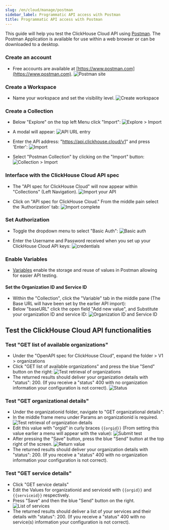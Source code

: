 ```yaml
---
slug: /en/cloud/manage/postman
sidebar_label: Programmatic API access with Postman
title: Programmatic API access with Postman
---
```


This guide will help you test the ClickHouse Cloud API using [Postman](https://www.postman.com/product/what-is-postman/). 
The Postman Application is available for use within a web browser or can be downloaded to a desktop.

### Create an account
* Free accounts are available at [https://www.postman.com](https://www.postman.com).
![Postman site](@site/docs/en/cloud/manage/images/postman/postman1.png)

### Create a Workspace 
* Name your workspace and set the visibility level. 
![Create workspace](@site/docs/en/cloud/manage/images/postman/postman2.png)

### Create a Collection 
* Below "Explore" on the top left Menu click "Import": 
![Explore > Import](@site/docs/en/cloud/manage/images/postman/postman3.png)

* A modal will appear:
![API URL entry](@site/docs/en/cloud/manage/images/postman/postman4.png)

* Enter the API address: "https://api.clickhouse.cloud/v1" and press 'Enter':
![Import](@site/docs/en/cloud/manage/images/postman/postman5.png)

* Select "Postman Collection" by clicking on the "Import" button:
![Collection > Import](@site/docs/en/cloud/manage/images/postman/postman6.png)

### Interface with the ClickHouse Cloud API spec
* The "API spec for ClickHouse Cloud" will now appear within "Collections" (Left Navigation).
![Import your API](@site/docs/en/cloud/manage/images/postman/postman7.png)

* Click on "API spec for ClickHouse Cloud." From the middle pain select the ‘Authorization’ tab:
![Import complete](@site/docs/en/cloud/manage/images/postman/postman8.png)

### Set Authorization
* Toggle the dropdown menu to select "Basic Auth":
![Basic auth](@site/docs/en/cloud/manage/images/postman/postman9.png)

* Enter the Username and Password received when you set up your ClickHouse Cloud API keys:
![credentials](@site/docs/en/cloud/manage/images/postman/postman10.png)

### Enable Variables
* [Variables](https://learning.postman.com/docs/sending-requests/variables/) enable the storage and reuse of values in Postman allowing for easier API testing.
#### Set the Organization ID and Service ID
* Within the "Collection", click the "Variable" tab in the middle pane (The Base URL will have been set by the earlier API import):
* Below "baseURL" click the open field "Add new value", and Substitute your organization ID and service ID:
![Organization ID and Service ID](@site/docs/en/cloud/manage/images/postman/postman11.png)

## Test the ClickHouse Cloud API functionalities
### Test "GET list of available organizations"
* Under the "OpenAPI spec for ClickHouse Cloud", expand the folder > V1 > organizations
* Click "GET list of available organizations" and press the blue "Send" button on the right:
![Test retrieval of organizations](@site/docs/en/cloud/manage/images/postman/postman12.png)
* The returned results should deliver your organization details with "status": 200. (If you receive a "status" 400 with no organization information your configuration is not correct).
![Status](@site/docs/en/cloud/manage/images/postman/postman13.png)

### Test "GET organizational details"
* Under the organizationid folder, navigate to "GET organizational details":
* In the middle frame menu under Params an organizationid is required.
![Test retrieval of organization details](@site/docs/en/cloud/manage/images/postman/postman14.png)
* Edit this value with "orgid" in curly braces `{{orgid}}` (From setting this value earlier a menu will appear with the value):
![Submit test](@site/docs/en/cloud/manage/images/postman/postman15.png)
* After pressing the "Save" button, press the blue "Send" button at the top right of the screen.
![Return value](@site/docs/en/cloud/manage/images/postman/postman16.png)
* The returned results should deliver your organization details with "status": 200. (If you receive a "status" 400 with no organization information your configuration is not correct).

### Test "GET service details"
* Click "GET service details"
* Edit the Values for organizationid and serviceid with `{{orgid}}` and `{{serviceid}}` respectively.
* Press "Save" and then the blue "Send" button on the right.
![List of services](@site/docs/en/cloud/manage/images/postman/postman17.png)
* The returned results should deliver a list of your services and their details with "status": 200. (If you receive a "status" 400 with no service(s) information your configuration is not correct).

